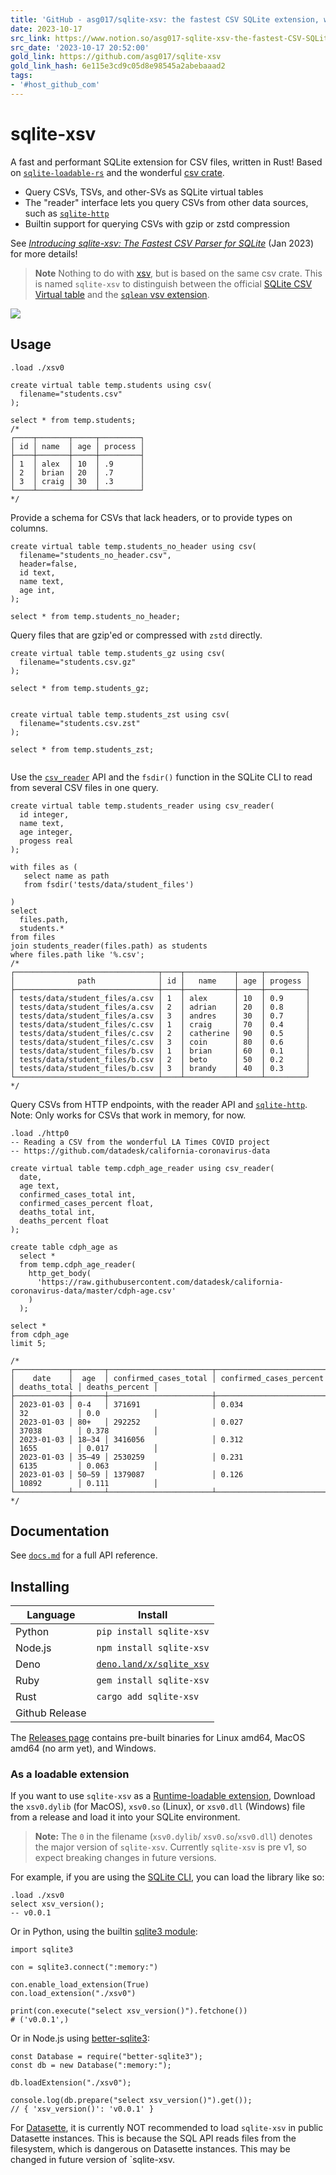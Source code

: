 ```yaml
---
title: 'GitHub - asg017/sqlite-xsv: the fastest CSV SQLite extension, written in Rust'
date: 2023-10-17
src_link: https://www.notion.so/asg017-sqlite-xsv-the-fastest-CSV-SQLite-extension-written-in-Rust-373433b67402497c8a938679fc6da4fc
src_date: '2023-10-17 20:52:00'
gold_link: https://github.com/asg017/sqlite-xsv
gold_link_hash: 6e115e3cd9c05d8e98545a2abebaaad2
tags:
- '#host_github_com'
---
```


sqlite-xsv
==========


A fast and performant SQLite extension for CSV files, written in Rust! Based on [`sqlite-loadable-rs`](https://github.com/asg017/sqlite-loadable-rs) and the wonderful [csv crate](https://github.com/BurntSushi/rust-csv).


* Query CSVs, TSVs, and other-SVs as SQLite virtual tables
* The "reader" interface lets you query CSVs from other data sources, such as [`sqlite-http`](https://github.com/asg017/sqlite-http)
* Builtin support for querying CSVs with gzip or zstd compression


See [*Introducing sqlite-xsv: The Fastest CSV Parser for SQLite*](https://observablehq.com/@asg017/introducing-sqlite-xsv) (Jan 2023) for more details!



> **Note**
> Nothing to do with [xsv](https://github.com/BurntSushi/xsv), but is based on the same csv crate. This is named `sqlite-xsv` to distinguish between the official [SQLite CSV Virtual table](https://www.sqlite.org/csv.html) and the [`sqlean` vsv extension](https://github.com/nalgeon/sqlean/blob/main/docs/vsv.md).


[![](/asg017/sqlite-xsv/raw/main/benchmarks/count.png)](/asg017/sqlite-xsv/blob/main/benchmarks/count.png)


Usage
-----



```
.load ./xsv0

create virtual table temp.students using csv(
  filename="students.csv"
);

select * from temp.students;
/*
┌────┬───────┬─────┬─────────┐
│ id │ name  │ age │ process │
├────┼───────┼─────┼─────────┤
│ 1  │ alex  │ 10  │ .9      │
│ 2  │ brian │ 20  │ .7      │
│ 3  │ craig │ 30  │ .3      │
└────┴───────┴─────┴─────────┘
*/
```

Provide a schema for CSVs that lack headers, or to provide types on columns.



```
create virtual table temp.students_no_header using csv(
  filename="students_no_header.csv",
  header=false,
  id text,
  name text,
  age int,
);

select * from temp.students_no_header;

```

Query files that are gzip'ed or compressed with `zstd` directly.



```
create virtual table temp.students_gz using csv(
  filename="students.csv.gz"
);

select * from temp.students_gz;


create virtual table temp.students_zst using csv(
  filename="students.csv.zst"
);

select * from temp.students_zst;


```

Use the [`csv_reader`](/asg017/sqlite-xsv/blob/main/docs.md#xsv_reader) API and the `fsdir()` function in the SQLite CLI to read from several CSV files in one query.



```
create virtual table temp.students_reader using csv_reader(
  id integer,
  name text,
  age integer,
  progess real
);

with files as (
   select name as path
   from fsdir('tests/data/student_files')

)
select
  files.path,
  students.*
from files
join students_reader(files.path) as students
where files.path like '%.csv';
/*
┌────────────────────────────────┬────┬───────────┬─────┬─────────┐
│              path              │ id │   name    │ age │ progess │
├────────────────────────────────┼────┼───────────┼─────┼─────────┤
│ tests/data/student_files/a.csv │ 1  │ alex      │ 10  │ 0.9     │
│ tests/data/student_files/a.csv │ 2  │ adrian    │ 20  │ 0.8     │
│ tests/data/student_files/a.csv │ 3  │ andres    │ 30  │ 0.7     │
│ tests/data/student_files/c.csv │ 1  │ craig     │ 70  │ 0.4     │
│ tests/data/student_files/c.csv │ 2  │ catherine │ 90  │ 0.5     │
│ tests/data/student_files/c.csv │ 3  │ coin      │ 80  │ 0.6     │
│ tests/data/student_files/b.csv │ 1  │ brian     │ 60  │ 0.1     │
│ tests/data/student_files/b.csv │ 2  │ beto      │ 50  │ 0.2     │
│ tests/data/student_files/b.csv │ 3  │ brandy    │ 40  │ 0.3     │
└────────────────────────────────┴────┴───────────┴─────┴─────────┘
*/
```

Query CSVs from HTTP endpoints, with the reader API and [`sqlite-http`](https://github.com/asg017/sqlite-http). Note: Only works for CSVs that work in memory, for now.



```
.load ./http0
-- Reading a CSV from the wonderful LA Times COVID project
-- https://github.com/datadesk/california-coronavirus-data

create virtual table temp.cdph_age_reader using csv_reader(
  date,
  age text,
  confirmed_cases_total int,
  confirmed_cases_percent float,
  deaths_total int,
  deaths_percent float
);

create table cdph_age as
  select *
  from temp.cdph_age_reader(
    http_get_body(
      'https://raw.githubusercontent.com/datadesk/california-coronavirus-data/master/cdph-age.csv'
    )
  );

select *
from cdph_age
limit 5;

/*
┌────────────┬───────┬───────────────────────┬─────────────────────────┬──────────────┬────────────────┐
│    date    │  age  │ confirmed_cases_total │ confirmed_cases_percent │ deaths_total │ deaths_percent │
├────────────┼───────┼───────────────────────┼─────────────────────────┼──────────────┼────────────────┤
│ 2023-01-03 │ 0-4   │ 371691                │ 0.034                   │ 32           │ 0.0            │
│ 2023-01-03 │ 80+   │ 292252                │ 0.027                   │ 37038        │ 0.378          │
│ 2023-01-03 │ 18–34 │ 3416056               │ 0.312                   │ 1655         │ 0.017          │
│ 2023-01-03 │ 35–49 │ 2530259               │ 0.231                   │ 6135         │ 0.063          │
│ 2023-01-03 │ 50–59 │ 1379087               │ 0.126                   │ 10892        │ 0.111          │
└────────────┴───────┴───────────────────────┴─────────────────────────┴──────────────┴────────────────┘
*/
```

Documentation
-------------


See [`docs.md`](/asg017/sqlite-xsv/blob/main/docs.md) for a full API reference.


Installing
----------




| Language | Install |
| --- | --- |
| Python | `pip install sqlite-xsv` |  |
| Node.js | `npm install sqlite-xsv` |  |
| Deno | [`deno.land/x/sqlite_xsv`](https://deno.land/x/sqlite_xsv) |  |
| Ruby | `gem install sqlite-xsv` |  |
| Rust | `cargo add sqlite-xsv` |  |
| Github Release |  |


The [Releases page](https://github.com/asg017/sqlite-xsv/releases) contains pre-built binaries for Linux amd64, MacOS amd64 (no arm yet), and Windows.


### As a loadable extension


If you want to use `sqlite-xsv` as a [Runtime-loadable extension](https://www.sqlite.org/loadext.html), Download the `xsv0.dylib` (for MacOS), `xsv0.so` (Linux), or `xsv0.dll` (Windows) file from a release and load it into your SQLite environment.



> **Note:**
> The `0` in the filename (`xsv0.dylib`/ `xsv0.so`/`xsv0.dll`) denotes the major version of `sqlite-xsv`. Currently `sqlite-xsv` is pre v1, so expect breaking changes in future versions.


For example, if you are using the [SQLite CLI](https://www.sqlite.org/cli.html), you can load the library like so:



```
.load ./xsv0
select xsv_version();
-- v0.0.1
```

Or in Python, using the builtin [sqlite3 module](https://docs.python.org/3/library/sqlite3.html):



```
import sqlite3

con = sqlite3.connect(":memory:")

con.enable_load_extension(True)
con.load_extension("./xsv0")

print(con.execute("select xsv_version()").fetchone())
# ('v0.0.1',)
```

Or in Node.js using [better-sqlite3](https://github.com/WiseLibs/better-sqlite3):



```
const Database = require("better-sqlite3");
const db = new Database(":memory:");

db.loadExtension("./xsv0");

console.log(db.prepare("select xsv_version()").get());
// { 'xsv_version()': 'v0.0.1' }
```

For [Datasette](https://datasette.io/), it is currently NOT recommended to load `sqlite-xsv` in public Datasette instances. This is because the SQL API reads files from the filesystem, which is dangerous on Datasette instances. This may be changed in future version of `sqlite-xsv.